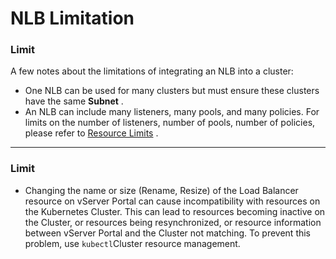 # NLB Limitation

### Limit <a href="#restrictionsandlimitationsnlb-gioihan" id="restrictionsandlimitationsnlb-gioihan"></a>

A few notes about the limitations of integrating an NLB into a cluster:

* One NLB can be used for many clusters but must ensure these clusters have the same **Subnet** .
* An NLB can include many listeners, many pools, and many policies. For limits on the number of listeners, number of pools, number of policies, please refer to [Resource Limits](https://docs.vngcloud.vn/pages/viewpage.action?pageId=59802094) .

***

### Limit <a href="#restrictionsandlimitationsnlb-hanche" id="restrictionsandlimitationsnlb-hanche"></a>

* Changing the name or size (Rename, Resize) of the Load Balancer resource on vServer Portal can cause incompatibility with resources on the Kubernetes Cluster. This can lead to resources becoming inactive on the Cluster, or resources being resynchronized, or resource information between vServer Portal and the Cluster not matching. To prevent this problem, use `kubectl`Cluster resource management.
